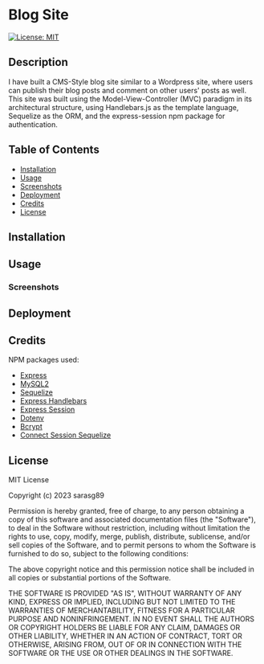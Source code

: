 # Blog Site

[![License: MIT](https://img.shields.io/badge/License-MIT-yellow.svg)](https://opensource.org/licenses/MIT)

## Description

I have built a CMS-Style blog site similar to a Wordpress site, where users can publish their blog posts and comment on other users' posts as well. This site was built using the Model-View-Controller (MVC) paradigm in its architectural structure, using Handlebars.js as the template language, Sequelize as the ORM, and the express-session npm package for authentication.

## Table of Contents

- [Installation](#installation)
- [Usage](#usage)
- [Screenshots](#screenshots)
- [Deployment](#deployment)
- [Credits](#credits)
- [License](#license)

## Installation

## Usage

### Screenshots

## Deployment

## Credits

NPM packages used:

- [Express](https://www.npmjs.com/package/express)
- [MySQL2](https://www.npmjs.com/package/mysql2)
- [Sequelize](https://www.npmjs.com/package/sequelize)
- [Express Handlebars](https://www.npmjs.com/package/express-handlebars)
- [Express Session](https://www.npmjs.com/package/express-session)
- [Dotenv](https://www.npmjs.com/package/dotenv)
- [Bcrypt](https://www.npmjs.com/package/bcrypt)
- [Connect Session Sequelize](https://www.npmjs.com/package/connect-session-sequelize)

## License

MIT License

Copyright (c) 2023 sarasg89

Permission is hereby granted, free of charge, to any person obtaining a copy of this software and associated documentation files (the "Software"), to deal in the Software without restriction, including without limitation the rights to use, copy, modify, merge, publish, distribute, sublicense, and/or sell copies of the Software, and to permit persons to whom the Software is furnished to do so, subject to the following conditions:

The above copyright notice and this permission notice shall be included in all copies or substantial portions of the Software.

THE SOFTWARE IS PROVIDED "AS IS", WITHOUT WARRANTY OF ANY KIND, EXPRESS OR IMPLIED, INCLUDING BUT NOT LIMITED TO THE WARRANTIES OF MERCHANTABILITY, FITNESS FOR A PARTICULAR PURPOSE AND NONINFRINGEMENT. IN NO EVENT SHALL THE AUTHORS OR COPYRIGHT HOLDERS BE LIABLE FOR ANY CLAIM, DAMAGES OR OTHER LIABILITY, WHETHER IN AN ACTION OF CONTRACT, TORT OR OTHERWISE, ARISING FROM, OUT OF OR IN CONNECTION WITH THE SOFTWARE OR THE USE OR OTHER DEALINGS IN THE SOFTWARE.
